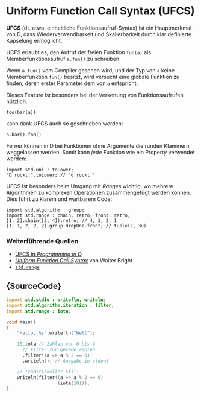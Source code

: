 # Uniform Function Call Syntax (UFCS)

**UFCS** (dt. etwa: einheitliche Funktionsaufruf-Syntax) ist
ein Hauptmerkmal von D, dass Wiederverwendbarkeit und
Skalierbarkeit durch klar definierte Kapselung ermöglicht.

UCFS erlaubt es, den Aufruf der freien Funktion `fun(a)` als
Memberfunktionsaufruf `a.fun()` zu schreiben.

Wenn `a.fun()` vom Compiler gesehen wird, und der Typ von `a`
keine Memberfunktion `fun()` besitzt, wird versucht eine
globale Funktion zu finden, deren erster Parameter dem von `a`
entspricht.

Dieses Feature ist besonders bei der Verkettung von
Funktionsaufrufen nützlich.

    foo(bar(a))

kann dank UFCS auch so geschrieben werden:

    a.bar().foo()

Ferner können in D bei Funktionen ohne Argumente die runden
Klammern weggelassen werden. Somit kann _jede_ Funktion wie
ein Property verwendet werden:

    import std.uni : toLower;
    "D rockt!".toLower; // "d rockt!"

UFCS ist besonders beim Umgang mit *Ranges* wichtig, wo mehrere
Algorithmen zu komplexen Operationen zusammengefügt werden
können. Dies führt zu klarem und wartbarem Code:

    import std.algorithm : group;
    import std.range : chain, retro, front, retro;
    [1, 2].chain([3, 4]).retro; // 4, 3, 2, 1
    [1, 1, 2, 2, 2].group.dropOne.front; // tuple(2, 3u)

### Weiterführende Quellen

- [UFCS in _Programming in D_](http://ddili.org/ders/d.en/ufcs.html)
- [_Uniform Function Call Syntax_](http://www.drdobbs.com/cpp/uniform-function-call-syntax/232700394) von Walter Bright
- [`std.range`](http://dlang.org/phobos/std_range.html)

## {SourceCode}

```d
import std.stdio : writefln, writeln;
import std.algorithm.iteration : filter; 
import std.range : iota;

void main()
{
    "Hallo, %s".writefln("Welt");

    10.iota // Zahlen von 0 bis 9
      // Filter für gerade Zahlen
      .filter!(a => a % 2 == 0)
      .writeln(); // Ausgabe in stdout

    // Traditioneller Stil:
    writeln(filter!(a => a % 2 == 0)
                   (iota(10)));
}
```
